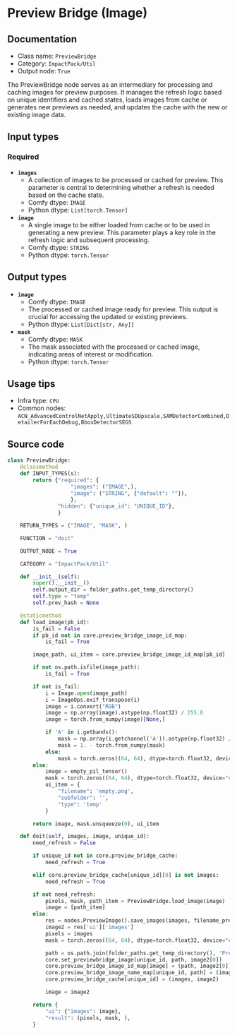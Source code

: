 # Preview Bridge (Image)
## Documentation
- Class name: `PreviewBridge`
- Category: `ImpactPack/Util`
- Output node: `True`

The PreviewBridge node serves as an intermediary for processing and caching images for preview purposes. It manages the refresh logic based on unique identifiers and cached states, loads images from cache or generates new previews as needed, and updates the cache with the new or existing image data.
## Input types
### Required
- **`images`**
    - A collection of images to be processed or cached for preview. This parameter is central to determining whether a refresh is needed based on the cache state.
    - Comfy dtype: `IMAGE`
    - Python dtype: `List[torch.Tensor]`
- **`image`**
    - A single image to be either loaded from cache or to be used in generating a new preview. This parameter plays a key role in the refresh logic and subsequent processing.
    - Comfy dtype: `STRING`
    - Python dtype: `torch.Tensor`
## Output types
- **`image`**
    - Comfy dtype: `IMAGE`
    - The processed or cached image ready for preview. This output is crucial for accessing the updated or existing previews.
    - Python dtype: `List[Dict[str, Any]]`
- **`mask`**
    - Comfy dtype: `MASK`
    - The mask associated with the processed or cached image, indicating areas of interest or modification.
    - Python dtype: `torch.Tensor`
## Usage tips
- Infra type: `CPU`
- Common nodes: `ACN_AdvancedControlNetApply,UltimateSDUpscale,SAMDetectorCombined,DetailerForEachDebug,BboxDetectorSEGS`


## Source code
```python
class PreviewBridge:
    @classmethod
    def INPUT_TYPES(s):
        return {"required": {
                    "images": ("IMAGE",),
                    "image": ("STRING", {"default": ""}),
                    },
                "hidden": {"unique_id": "UNIQUE_ID"},
                }

    RETURN_TYPES = ("IMAGE", "MASK", )

    FUNCTION = "doit"

    OUTPUT_NODE = True

    CATEGORY = "ImpactPack/Util"

    def __init__(self):
        super().__init__()
        self.output_dir = folder_paths.get_temp_directory()
        self.type = "temp"
        self.prev_hash = None

    @staticmethod
    def load_image(pb_id):
        is_fail = False
        if pb_id not in core.preview_bridge_image_id_map:
            is_fail = True

        image_path, ui_item = core.preview_bridge_image_id_map[pb_id]

        if not os.path.isfile(image_path):
            is_fail = True

        if not is_fail:
            i = Image.open(image_path)
            i = ImageOps.exif_transpose(i)
            image = i.convert("RGB")
            image = np.array(image).astype(np.float32) / 255.0
            image = torch.from_numpy(image)[None,]

            if 'A' in i.getbands():
                mask = np.array(i.getchannel('A')).astype(np.float32) / 255.0
                mask = 1. - torch.from_numpy(mask)
            else:
                mask = torch.zeros((64, 64), dtype=torch.float32, device="cpu")
        else:
            image = empty_pil_tensor()
            mask = torch.zeros((64, 64), dtype=torch.float32, device="cpu")
            ui_item = {
                "filename": 'empty.png',
                "subfolder": '',
                "type": 'temp'
            }

        return image, mask.unsqueeze(0), ui_item

    def doit(self, images, image, unique_id):
        need_refresh = False

        if unique_id not in core.preview_bridge_cache:
            need_refresh = True

        elif core.preview_bridge_cache[unique_id][0] is not images:
            need_refresh = True

        if not need_refresh:
            pixels, mask, path_item = PreviewBridge.load_image(image)
            image = [path_item]
        else:
            res = nodes.PreviewImage().save_images(images, filename_prefix="PreviewBridge/PB-")
            image2 = res['ui']['images']
            pixels = images
            mask = torch.zeros((64, 64), dtype=torch.float32, device="cpu")

            path = os.path.join(folder_paths.get_temp_directory(), 'PreviewBridge', image2[0]['filename'])
            core.set_previewbridge_image(unique_id, path, image2[0])
            core.preview_bridge_image_id_map[image] = (path, image2[0])
            core.preview_bridge_image_name_map[unique_id, path] = (image, image2[0])
            core.preview_bridge_cache[unique_id] = (images, image2)

            image = image2

        return {
            "ui": {"images": image},
            "result": (pixels, mask, ),
        }

```
